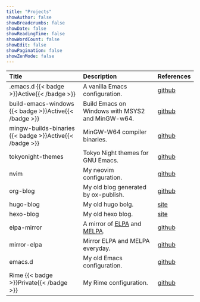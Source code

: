 ```yaml
---
title: "Projects"
showAuthor: false
showBreadcrumbs: false
showDate: false
showReadingTime: false
showWordCount: false
showEdit: false
showPagination: false
showZenMode: false
---
```


| Title                                                 | Description                                      | References                                                   |
|:------------------------------------------------------|:-------------------------------------------------|:-------------------------------------------------------------|
| .emacs.d {{< badge >}}Active{{< /badge >}}            | A vanilla Emacs configuration.                   | [github](https://github.com/xuchengpeng/.emacs.d)            |
| build-emacs-windows {{< badge >}}Active{{< /badge >}} | Build Emacs on Windows with MSYS2 and MinGW-w64. | [github](https://github.com/xuchengpeng/build-emacs-windows) |
| mingw-builds-binaries {{< badge >}}Active{{< /badge >}} | MinGW-W64 compiler binaries.                     | [github](https://github.com/xuchengpeng/mingw-builds-binaries) |
| tokyonight-themes                                     | Tokyo Night themes for GNU Emacs.                | [github](https://github.com/xuchengpeng/tokyonight-themes)   |
| nvim                                                  | My neovim configuration.                         | [github](https://github.com/xuchengpeng/nvim)                |
| org-blog                                              | My old blog generated by ox-publish.             | [github](https://github.com/xuchengpeng/org-blog-html/)      |
| hugo-blog                                             | My old hugo bolg.                                | [site](https://xuchengpeng.github.io/hugo-blog/)             |
| hexo-blog                                             | My old hexo blog.                                | [site](https://xuchengpeng.github.io/hexo-blog)              |
| elpa-mirror | A mirror of [ELPA](https://elpa.gnu.org/) and [MELPA](https://melpa.org/).  | [github](https://github.com/xuchengpeng/elpa-mirror) |
| mirror-elpa | Mirror ELPA and MELPA everyday. | [github](https://github.com/xuchengpeng/mirror-elpa) |
| emacs.d | My old Emacs configuration. | [github](https://github.com/xuchengpeng/emacs.d) |
| Rime {{< badge >}}Private{{< /badge >}} | My Rime configuration. | [github](https://github.com/xuchengpeng/Rime) |
